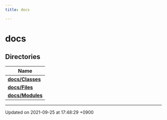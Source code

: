 ```yaml
---
title: docs

---
```


# docs



## Directories

| Name           |
| -------------- |
| **[docs/Classes](Files/dir_f80231234abcd4b9cb00097fc3e9cdeb.md#dir-docs/classes)**  |
| **[docs/Files](Files/dir_1557fe047a7d75e73bc869cb4be4afec.md#dir-docs/files)**  |
| **[docs/Modules](Files/dir_fcbb4f4cb2529cc7a80c658b3e945a19.md#dir-docs/modules)**  |






-------------------------------

Updated on 2021-09-25 at 17:48:29 +0900
